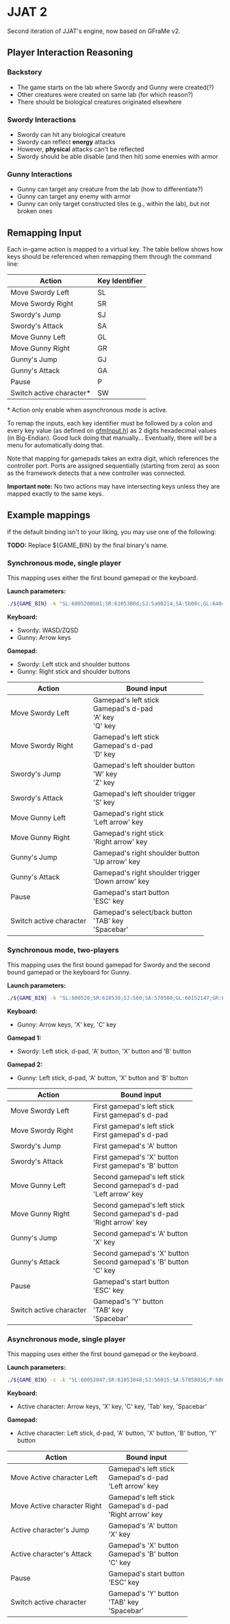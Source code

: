 # JJAT 2

Second iteration of JJAT's engine, now based on GFraMe v2.

## Player Interaction Reasoning

### Backstory

* The game starts on the lab where Swordy and Gunny were created(?)
* Other creatures were created on same lab (for which reason?)
* There should be biological creatures originated elsewhere

### Swordy Interactions

* Swordy can hit any biological creature
* Swordy can reflect **energy** attacks
* However, **physical** attacks can't be reflected
* Swordy should be able disable (and then hit) some enemies with armor

### Gunny Interactions

* Gunny can target any creature from the lab (how to differentiate?)
* Gunny can target any enemy with armor
* Gunny can only target constructed tiles (e.g., within the lab), but not broken
  ones

## Remapping Input

Each in-game action is mapped to a virtual key. The table bellow shows how keys
should be referenced when remapping them through the command line:

| Action | Key Identifier |
| ------ | -------------- |
| Move Swordy Left | SL |
| Move Swordy Right | SR |
| Swordy's Jump | SJ |
| Swordy's Attack | SA |
| Move Gunny Left | GL |
| Move Gunny Right | GR |
| Gunny's Jump | GJ |
| Gunny's Attack | GA |
| Pause | P |
| Switch active character\* | SW |

\* Action only enable when asynchronous mode is active.

To remap the inputs, each key identifier must be followed by a colon and every
key value (as defined on [gfmInput.h](https://github.com/SirGFM/GFraMe/blob/master/include/GFraMe/gfmInput.h))
as 2 digits hexadecimal values (in Big-Endian). Good luck doing that
manually... Eventually, there will be a menu for automatically doing that.

Note that mapping for gamepads takes an extra digit, which references the
controller port. Ports are assigned sequentially (starting from zero) as soon as
the framework detects that a new controller was connected.

**Important note:** No two actions may have intersecting keys unless they are
mapped exactly to the same keys.

## Example mappings

If the default binding isn't to your liking, you may use one of the following:

**TODO:** Replace ${GAME_BIN} by the final binary's name.

### Synchronous mode, single player

This mapping uses either the first bound gamepad or the keyboard.

**Launch parameters:**

```sh
./${GAME_BIN} -k "SL:6005200b01;SR:6105300d;SJ:5a00214;SA:5b00c;GL:64047;GR:65048;GJ:5d049;GA:5e04a;P:68042;SW:6904344;"
```

**Keyboard:**

* Swordy: WASD/ZQSD
* Gunny: Arrow keys

**Gamepad:**

* Swordy: Left stick and shoulder buttons
* Gunny: Right stick and shoulder buttons

| Action | Bound input |
| ------ | ----------- |
| Move Swordy Left | Gamepad's left stick </br> Gamepad's d-pad </br> 'A' key </br> 'Q' key |
| Move Swordy Right | Gamepad's left stick </br> Gamepad's d-pad </br> 'D' key |
| Swordy's Jump | Gamepad's left shoulder button </br> 'W' key </br> 'Z' key |
| Swordy's Attack | Gamepad's left shoulder trigger </br> 'S' key |
| Move Gunny Left | Gamepad's right stick </br> 'Left arrow' key |
| Move Gunny Right | Gamepad's right stick </br> 'Right arrow' key |
| Gunny's Jump | Gamepad's right shoulder button </br> 'Up arrow' key |
| Gunny's Attack | Gamepad's right shoulder trigger </br> 'Down arrow' key |
| Pause | Gamepad's start button </br> 'ESC' key |
| Switch active character | Gamepad's select/back button </br> 'TAB' key </br> 'Spacebar' |

### Synchronous mode, two-players

This mapping uses the first bound gamepad for Swordy and the second bound
gamepad or the keyboard for Gunny.

**Launch parameters:**

```sh
./${GAME_BIN} -k "SL:600520;SR:610530;SJ:560;SA:570580;GL:60152147;GR:61153148;GJ:56115;GA:57158116;P:68068142;SW:5905914344;"
```

**Keyboard:**

* Gunny: Arrow keys, 'X' key, 'C' key

**Gamepad 1:**

* Swordy: Left stick, d-pad, 'A' button, 'X' button and 'B' button

**Gamepad 2:**

* Gunny: Left stick, d-pad, 'A' button, 'X' button and 'B' button

| Action | Bound input |
| ------ | ----------- |
| Move Swordy Left | First gamepad's left stick </br> First gamepad's d-pad |
| Move Swordy Right | First gamepad's left stick </br> First gamepad's d-pad |
| Swordy's Jump | First gamepad's 'A' button |
| Swordy's Attack | First gamepad's 'X' button </br> First gamepad's 'B' button |
| Move Gunny Left | Second gamepad's left stick </br> Second gamepad's d-pad </br> 'Left arrow' key |
| Move Gunny Right |  Second gamepad's left stick </br> Second gamepad's d-pad </br> 'Right arrow' key |
| Gunny's Jump |  Second gamepad's 'A' button </br> 'X' key |
| Gunny's Attack |  Second gamepad's 'X' button </br> Second gamepad's 'B' button </br> 'C' key |
| Pause | Gamepad's start button </br> 'ESC' key |
| Switch active character | Gamepad's 'Y' button </br> 'TAB' key </br> 'Spacebar' |

### Asynchronous mode, single player

This mapping uses either the first bound gamepad or the keyboard.

**Launch parameters:**

```sh
./${GAME_BIN} -c -k "SL:60052047;SR:61053048;SJ:56015;SA:57058016;P:68042;SW:5904344;"
```

**Keyboard:**

* Active character: Arrow keys, 'X' key, 'C' key, 'Tab' key, 'Spacebar'

**Gamepad:**

* Active character: Left stick, d-pad, 'A' button, 'X' button, 'B' button, 'Y' button

| Action | Bound input |
| ------ | ----------- |
| Move Active character Left | Gamepad's left stick </br> Gamepad's d-pad </br> 'Left arrow' key |
| Move Active character Right | Gamepad's left stick </br> Gamepad's d-pad </br> 'Right arrow' key |
| Active character's Jump | Gamepad's 'A' button </br> 'X' key |
| Active character's Attack | Gamepad's 'X' button </br> Gamepad's 'B' button </br> 'C' key |
| Pause | Gamepad's start button </br> 'ESC' key |
| Switch active character | Gamepad's 'Y' button </br> 'TAB' key </br> 'Spacebar' |

